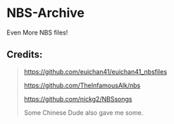 # NBS-Archive
Even More NBS files!

## Credits:

>https://github.com/euichan41/euichan41_nbsfiles
>
>https://github.com/TheInfamousAlk/nbs
>
>https://github.com/nickg2/NBSsongs
>
>Some Chinese Dude also gave me some.
